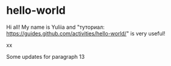 # hello-world

Hi all!
My name is Yuliia and "туториал: https://guides.github.com/activities/hello-world/" is very useful!

xx

Some updates for paragraph 13